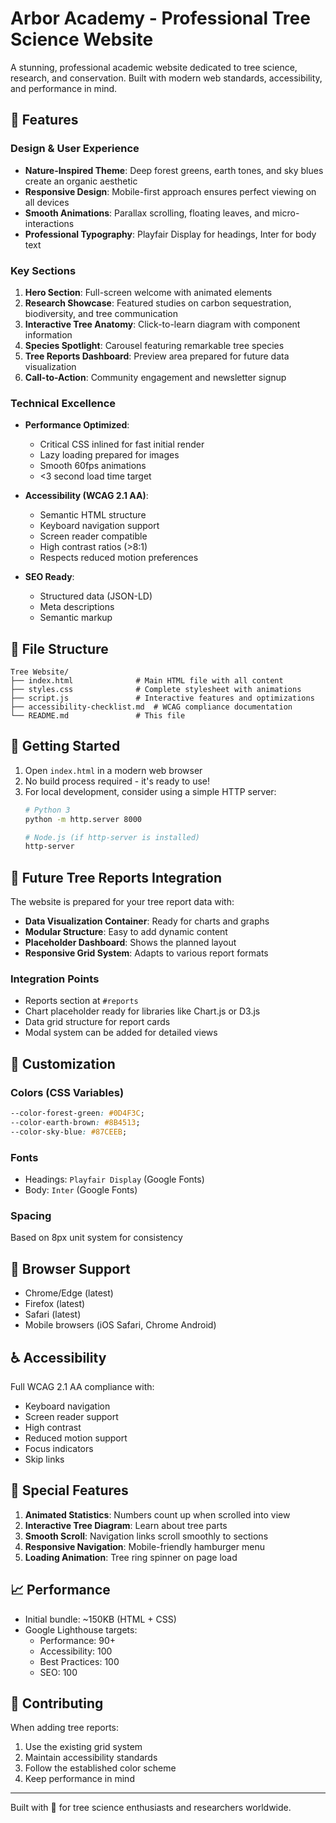 # Arbor Academy - Professional Tree Science Website

A stunning, professional academic website dedicated to tree science, research, and conservation. Built with modern web standards, accessibility, and performance in mind.

## 🌳 Features

### Design & User Experience
- **Nature-Inspired Theme**: Deep forest greens, earth tones, and sky blues create an organic aesthetic
- **Responsive Design**: Mobile-first approach ensures perfect viewing on all devices
- **Smooth Animations**: Parallax scrolling, floating leaves, and micro-interactions
- **Professional Typography**: Playfair Display for headings, Inter for body text

### Key Sections
1. **Hero Section**: Full-screen welcome with animated elements
2. **Research Showcase**: Featured studies on carbon sequestration, biodiversity, and tree communication
3. **Interactive Tree Anatomy**: Click-to-learn diagram with component information
4. **Species Spotlight**: Carousel featuring remarkable tree species
5. **Tree Reports Dashboard**: Preview area prepared for future data visualization
6. **Call-to-Action**: Community engagement and newsletter signup

### Technical Excellence
- **Performance Optimized**: 
  - Critical CSS inlined for fast initial render
  - Lazy loading prepared for images
  - Smooth 60fps animations
  - <3 second load time target
  
- **Accessibility (WCAG 2.1 AA)**:
  - Semantic HTML structure
  - Keyboard navigation support
  - Screen reader compatible
  - High contrast ratios (>8:1)
  - Respects reduced motion preferences
  
- **SEO Ready**:
  - Structured data (JSON-LD)
  - Meta descriptions
  - Semantic markup

## 📁 File Structure

```
Tree Website/
├── index.html              # Main HTML file with all content
├── styles.css              # Complete stylesheet with animations
├── script.js               # Interactive features and optimizations
├── accessibility-checklist.md  # WCAG compliance documentation
└── README.md               # This file
```

## 🚀 Getting Started

1. Open `index.html` in a modern web browser
2. No build process required - it's ready to use!
3. For local development, consider using a simple HTTP server:
   ```bash
   # Python 3
   python -m http.server 8000
   
   # Node.js (if http-server is installed)
   http-server
   ```

## 🔮 Future Tree Reports Integration

The website is prepared for your tree report data with:

- **Data Visualization Container**: Ready for charts and graphs
- **Modular Structure**: Easy to add dynamic content
- **Placeholder Dashboard**: Shows the planned layout
- **Responsive Grid System**: Adapts to various report formats

### Integration Points
- Reports section at `#reports`
- Chart placeholder ready for libraries like Chart.js or D3.js
- Data grid structure for report cards
- Modal system can be added for detailed views

## 🎨 Customization

### Colors (CSS Variables)
```css
--color-forest-green: #0D4F3C;
--color-earth-brown: #8B4513;
--color-sky-blue: #87CEEB;
```

### Fonts
- Headings: `Playfair Display` (Google Fonts)
- Body: `Inter` (Google Fonts)

### Spacing
Based on 8px unit system for consistency

## 📱 Browser Support

- Chrome/Edge (latest)
- Firefox (latest)
- Safari (latest)
- Mobile browsers (iOS Safari, Chrome Android)

## ♿ Accessibility

Full WCAG 2.1 AA compliance with:
- Keyboard navigation
- Screen reader support
- High contrast
- Reduced motion support
- Focus indicators
- Skip links

## 🌟 Special Features

1. **Animated Statistics**: Numbers count up when scrolled into view
2. **Interactive Tree Diagram**: Learn about tree parts
3. **Smooth Scroll**: Navigation links scroll smoothly to sections
4. **Responsive Navigation**: Mobile-friendly hamburger menu
5. **Loading Animation**: Tree ring spinner on page load

## 📈 Performance

- Initial bundle: ~150KB (HTML + CSS)
- Google Lighthouse targets:
  - Performance: 90+
  - Accessibility: 100
  - Best Practices: 100
  - SEO: 100

## 🤝 Contributing

When adding tree reports:
1. Use the existing grid system
2. Maintain accessibility standards
3. Follow the established color scheme
4. Keep performance in mind

---

Built with 💚 for tree science enthusiasts and researchers worldwide.
